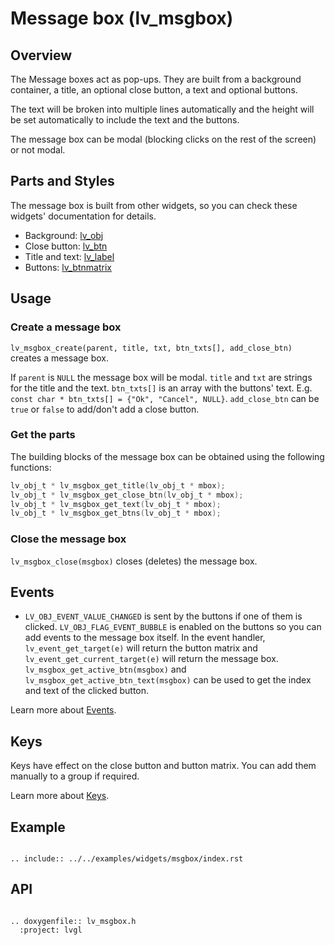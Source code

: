 # Message box (lv_msgbox)

## Overview
The Message boxes act as pop-ups.
They are built from a background container, a title, an optional close button, a text and optional buttons.

The text will be broken into multiple lines automatically and the height will be set automatically to include the text and the buttons.

The message box can be modal (blocking clicks on the rest of the screen) or not modal.

## Parts and Styles
The message box is built from other widgets, so you can check these widgets' documentation for details.
- Background: [lv_obj](/widgets/obj)
- Close button: [lv_btn](/widgets/btn)
- Title and text: [lv_label](/widgets/label)
- Buttons: [lv_btnmatrix](/widgets/btnmatrix)

## Usage

### Create a message box

`lv_msgbox_create(parent, title, txt, btn_txts[], add_close_btn)` creates a message box.

If `parent` is `NULL` the message box will be modal. `title` and `txt` are strings for the title and the text.
`btn_txts[]` is an array with the buttons' text. E.g. `const char * btn_txts[] = {"Ok", "Cancel", NULL}`.
`add_close_btn` can be `true` or `false` to add/don't add a close button.

### Get the parts
The building blocks of the message box can be obtained using the following functions:
```c
lv_obj_t * lv_msgbox_get_title(lv_obj_t * mbox);
lv_obj_t * lv_msgbox_get_close_btn(lv_obj_t * mbox);
lv_obj_t * lv_msgbox_get_text(lv_obj_t * mbox);
lv_obj_t * lv_msgbox_get_btns(lv_obj_t * mbox);
```

### Close the message box
`lv_msgbox_close(msgbox)` closes (deletes) the message box.

## Events
- `LV_OBJ_EVENT_VALUE_CHANGED` is sent by the buttons if one of them is clicked. `LV_OBJ_FLAG_EVENT_BUBBLE` is enabled on the buttons so you can add events to the message box itself.
In the event handler, `lv_event_get_target(e)` will return the button matrix and `lv_event_get_current_target(e)` will return the message box. `lv_msgbox_get_active_btn(msgbox)` and `lv_msgbox_get_active_btn_text(msgbox)` can be used to get the index and text of the clicked button.

Learn more about [Events](/overview/event).

## Keys
Keys have effect on the close button and button matrix. You can add them manually to a group if required.

Learn more about [Keys](/overview/indev).


## Example

```eval_rst

.. include:: ../../examples/widgets/msgbox/index.rst

```

## API

```eval_rst

.. doxygenfile:: lv_msgbox.h
  :project: lvgl

```
